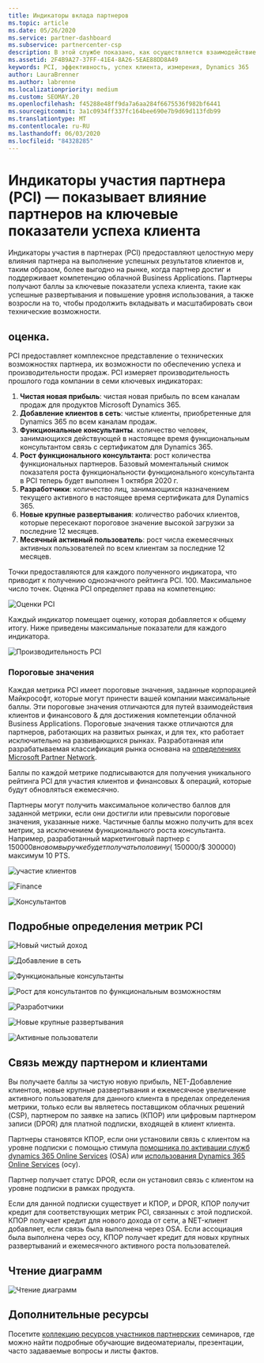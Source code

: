 ```yaml
---
title: Индикаторы вклада партнеров
ms.topic: article
ms.date: 05/26/2020
ms.service: partner-dashboard
ms.subservice: partnercenter-csp
description: В этой службе показано, как осуществляется взаимодействие с клиентом Dynamics 365 или Dynamics 365 Финансы и операции.
ms.assetid: 2F4B9A27-37FF-41E4-8A26-5EAE88DD8A49
keywords: PCI, эффективность, успех клиента, измерения, Dynamics 365
author: LauraBrenner
ms.author: labrenne
ms.localizationpriority: medium
ms.custom: SEOMAY.20
ms.openlocfilehash: f45288e48ff9da7a6aa284f6675536f982bf6441
ms.sourcegitcommit: 3a1c0934ff337fc164bee690e7b9d69d113fdb99
ms.translationtype: MT
ms.contentlocale: ru-RU
ms.lasthandoff: 06/03/2020
ms.locfileid: "84328285"
---
```

# <a name="partner-contribution-indicators-pci---shows-partner-impact-on-key-measures-of-customer-success"></a>Индикаторы участия партнера (PCI) — показывает влияние партнеров на ключевые показатели успеха клиента

Индикаторы участия в партнерах (PCI) предоставляют целостную меру влияния партнера на выполнение успешных результатов клиентов и, таким образом, более выгодно на рынке, когда партнер достиг и поддерживает компетенцию облачной Business Applications. Партнеры получают баллы за ключевые показатели успеха клиента, такие как успешные развертывания и повышение уровня использования, а также возросли на то, чтобы продолжить вкладывать и масштабировать свои технические возможности.


## <a name="scoring"></a>оценка.

PCI предоставляет комплексное представление о технических возможностях партнера, их возможности по обеспечению успеха и производительности продаж. PCI измеряет производительность прошлого года компании в семи ключевых индикаторах:

1. **Чистая новая прибыль**: чистая новая прибыль по всем каналам продаж для продуктов Microsoft Dynamics 365.
2. **Добавление клиентов в сеть**: чистые клиенты, приобретенные для Dynamics 365 по всем каналам продаж.
3. **Функциональные консультанты**. количество человек, занимающихся действующей в настоящее время функциональным консультантом связь с сертификатом для Dynamics 365. 
4. **Рост функционального консультанта**: рост количества функциональных партнеров.  Базовый моментальный снимок показателя роста функциональности функционального консультанта в PCI теперь будет выполнен 1 октября 2020 г.  
5. **Разработчики**: количество лиц, занимающихся назначением текущего активного в настоящее время сертификата для Dynamics 365.
6. **Новые крупные развертывания**: количество рабочих клиентов, которые пересекают пороговое значение высокой загрузки за последние 12 месяцев.
7. **Месячный активный пользователь**: рост числа ежемесячных активных пользователей по всем клиентам за последние 12 месяцев.

Точки предоставляются для каждого полученного индикатора, что приводит к получению однозначного рейтинга PCI. 100. Максимальное число точек. Оценка PCI определяет права на компетенцию:

![Оценки PCI](images/pcinew1.png)

Каждый индикатор помещает оценку, которая добавляется к общему итогу. Ниже приведены максимальные показатели для каждого индикатора.

![Производительность PCI](images/pci/perfnew.png)

### <a name="thresholds"></a>Пороговые значения

Каждая метрика PCI имеет пороговые значения, заданные корпорацией Майкрософт, которые могут принести вашей компании максимальные баллы. Эти пороговые значения отличаются для путей взаимодействия клиентов и финансового & для достижения компетенции облачной Business Applications. Пороговые значения также отличаются для партнеров, работающих на развитых рынках, и для тех, кто работает исключительно на развивающихся рынках.  Разработанная или разрабатываемая классификация рынка основана на [определениях Microsoft Partner Network](https://assetsprod.microsoft.com/mpn/mpn-developed-and-developing-countries.pdf).

Баллы по каждой метрике подписываются для получения уникального рейтинга PCI для участия клиентов и финансовых & операций, которые будут обновляться ежемесячно.

Партнеры могут получить максимальное количество баллов для заданной метрики, если они достигли или превысили пороговые значения, указанные ниже. Частичные баллы можно получить для всех метрик, за исключением функционального роста консультанта. Например, разработанный маркетинговый партнер с $150 000 в новом выручке будет получать половину ($ 150000/$ 300000) максимум 10 PTS. 

![участие клиентов](images/pci/custengagethresh.png)

![Finance](images/pci/table_2.png)

![Консультантов](images/Table3.PNG) 


## <a name="detailed-definitions-of-pci-metrics"></a>Подробные определения метрик PCI

![Новый чистый доход](images/pci/netnewrevenue.png)

![Добавление в сеть](images/pci/netadds.png)


![Функциональные консультанты](images/pci/funcconsult.png)


![Рост для консультантов по функциональным возможностям](images/pci/4_Functional_consultant_growth.png)

![Разработчики](images/pci/developers.png) 

![Новые крупные развертывания](images/pci/largedeploy.png) 

![Активные пользователи](images/pci/activeusers.png)

## <a name="customer-to-partner-association"></a>Связь между партнером и клиентами

Вы получаете баллы за чистую новую прибыль, NET-Добавление клиентов, новые крупные развертывания и ежемесячное увеличение активного пользователя для данного клиента в пределах определения метрики, только если вы являетесь поставщиком облачных решений (CSP), партнером по заявке на запись (КПОР) или цифровым партнером записи (DPOR) для платной подписки, входящей в клиент клиента.

Партнеры становятся КПОР, если они установили связь с клиентом на уровне подписки с помощью стимула [помощника по активации служб dynamics 365 Online Services](https://support.microsoft.com/help/4501560/online-services-advisor-osa-sell-incentives-faq) (OSA) или [использования Dynamics 365 Online Services](https://support.microsoft.com/help/4489988/online-services-usage-osu-incentives-faq) (осу).

Партнер получает статус DPOR, если он установил связь с клиентом на уровне подписки в рамках продукта.

Если для данной подписки существует и КПОР, и DPOR, КПОР получит кредит для соответствующих метрик PCI, связанных с этой подпиской. КПОР получает кредит для нового дохода от сети, а NET-клиент добавляет, если связь была выполнена через OSA. Если ассоциация была выполнена через осу, КПОР получает кредит для новых крупных развертываний и ежемесячного активного роста пользователей. 

## <a name="how-to-read-the-charts"></a>Чтение диаграмм

![Чтение диаграмм](images/pci/howto.png)

## <a name="additional-resources"></a>Дополнительные ресурсы

Посетите [коллекцию ресурсов участников партнерских](https://aka.ms/pcilearn) семинаров, где можно найти подробные обучающие видеоматериалы, презентации, часто задаваемые вопросы и листы фактов.
